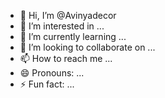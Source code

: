 - 👋 Hi, I’m @Avinyadecor
- 👀 I’m interested in ...
- 🌱 I’m currently learning ...
- 💞️ I’m looking to collaborate on ...
- 📫 How to reach me ...
- 😄 Pronouns: ...
- ⚡ Fun fact: ...

<!---
Avinyadecor/Avinyadecor is a ✨ special ✨ repository because its `README.md` (this file) appears on your GitHub profile.
You can click the Preview link to take a look at your changes.
--->
